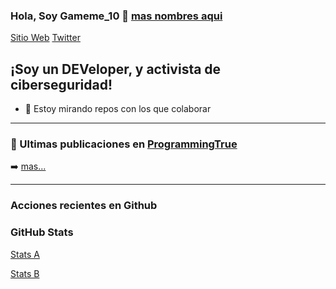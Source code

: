 ### Hola, Soy Gameme_10 👋 [mas nombres aqui](names)

[Sitio Web](website)
[Twitter](twitter)

## ¡Soy un DEVeloper, y activista de ciberseguridad!

- 👯 Estoy mirando repos con los que colaborar

---

### 📕 Ultimas publicaciones en [ProgrammingTrue](website)

<!-- BLOG-POST-LIST:START -->
<!-- BLOG-POST-LIST:END -->

➡️ [mas...](website)

---

### Acciones recientes en Github
  
<!--START_SECTION:activity-->
<!--END_SECTION:activity-->

### GitHub Stats

[Stats A](statsa)

[Stats B](statsb)



[website]: https://www.programmingtrue.dev
[names]: https://www.programmingtrue.dev/p/mis-nombres-de-usuario.html
[twitter]: https://www.programmingtrue.dev
[statsa]: https://github-readme-stats.vercel.app/api/?username=gameme10
[statsb]: https://github-readme-stats.vercel.app/api/top-langs/?username=gameme10
